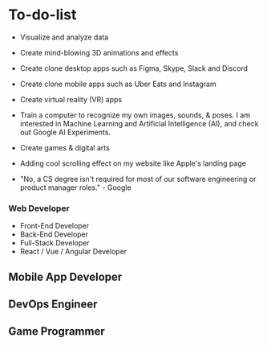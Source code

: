 # To-do-list
- Visualize and analyze data
- Create mind-blowing 3D animations and effects
- Create clone desktop apps such as Figma, Skype, Slack and Discord
- Create clone mobile apps such as Uber Eats and Instagram
- Create virtual reality (VR) apps
- Train a computer to recognize my own images, sounds, & poses. I am interested in Machine Learning and Artificial Intelligence (AI), and check out Google AI Experiments.
- Create games & digital arts
- Adding cool scrolling effect on my website like Apple's landing page

- "No, a CS degree isn't required for most of our software engineering or product manager roles." - Google

### Web Developer
- Front-End Developer
- Back-End Developer
- Full-Stack Developer
- React / Vue / Angular Developer

## Mobile App Developer
## DevOps Engineer
## Game Programmer
